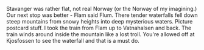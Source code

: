 Stavanger was rather flat, not real Norway (or the Norway of my imagining.) Our next stop was better - Flam said Flum. There tender waterfalls fell down steep mountains from snowy heights into deep mysterious waters. Picture postcard stuff. I took the train from Flam up to Vatnahalsen and back. The train winds around inside the mountain like a lost troll. You're allowed off at Kjosfossen to see the waterfall and that is a must do.
